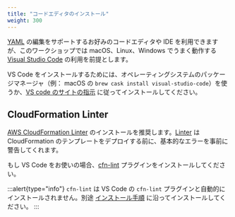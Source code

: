 ```yaml
---
title: "コードエディタのインストール"
weight: 300
---
```


[YAML](https://yaml.org/) の編集をサポートするお好みのコードエディタや IDE を利用できますが、このワークショップでは macOS、Linux、Windows でうまく動作する [Visual Studio Code](https://code.visualstudio.com/) の利用を前提とします。

VS Code をインストールするためには、オペレーティングシステムのパッケージマネージャ（例： macOS の `brew cask install visual-studio-code`）を使うか、[VS code のサイトの指示](https://code.visualstudio.com/) に従ってインストールしてください。

## CloudFormation Linter

[AWS CloudFormation Linter](https://github.com/aws-cloudformation/cfn-lint) のインストールを推奨します。[Linter](https://ja.wikipedia.org/wiki/Lint) は CloudFormation のテンプレートをデプロイする前に、基本的なエラーを事前に警告してくれます。

もし VS Code をお使いの場合、[cfn-lint](https://marketplace.visualstudio.com/items?itemName=kddejong.vscode-cfn-lint) プラグインをインストールしてください。

:::alert{type="info"}
`cfn-lint` は VS Code の `cfn-lint` プラグインと自動的にインストールされません。別途 [インストール手順](https://github.com/aws-cloudformation/cfn-lint#install) に沿ってインストールしてください。
:::
